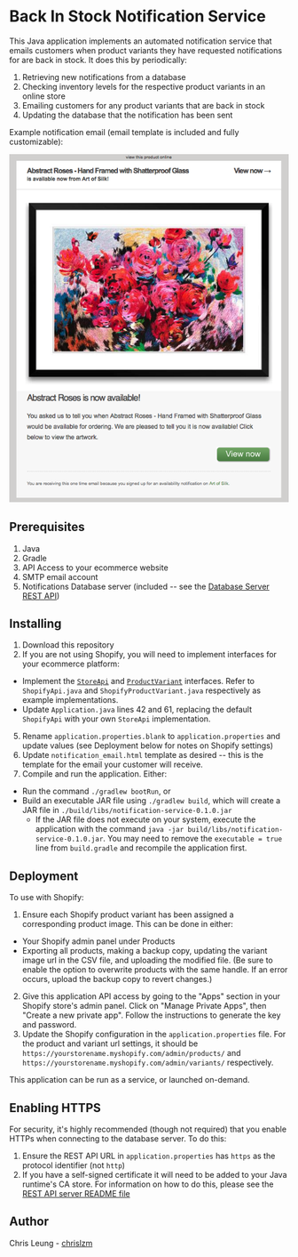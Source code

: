 # Back In Stock Notification Service

This Java application implements an automated notification service that emails customers when product variants they have requested notifications for are back in stock. It does this by periodically:
1. Retrieving new notifications from a database
2. Checking inventory levels for the respective product variants in an online store
3. Emailing customers for any product variants that are back in stock
4. Updating the database that the notification has been sent

Example notification email (email template is included and fully customizable):

![Example Email Notification](doc/sample.png "Sample Email Notification")

## Prerequisites

1. Java
2. Gradle
3. API Access to your ecommerce website
4. SMTP email account
5. Notifications Database server (included -- see the [Database Server REST API](../RestApi))

## Installing

1. Download this repository
2. If you are not using Shopify, you will need to implement interfaces for your ecommerce platform:
  * Implement the [`StoreApi`](../Objects/src/main/java/com/chrisleung/notifications/objects/StoreApi.java) and [`ProductVariant`](../Objects/src/main/java/com/chrisleung/notifications/objects/ProductVariant.java) interfaces. Refer to `ShopifyApi.java` and `ShopifyProductVariant.java` respectively as example implementations.
  * Update `Application.java` lines 42 and 61, replacing the default `ShopifyApi` with your own `StoreApi` implementation.
5. Rename `application.properties.blank` to `application.properties` and update values (see Deployment below for notes on Shopify settings)
6. Update `notification_email.html` template as desired -- this is the template for the email your customer will receive. 
7. Compile and run the application. Either:
  * Run the command `./gradlew bootRun`, or
  * Build an executable JAR file using `./gradlew build`, which will create a JAR file in `./build/libs/notification-service-0.1.0.jar`
    * If the JAR file does not execute on your system, execute the application with the command `java -jar build/libs/notification-service-0.1.0.jar`. You may need to remove the `executable = true` line from `build.gradle` and recompile the application first.

## Deployment

To use with Shopify:
1. Ensure each Shopify product variant has been assigned a corresponding product image. This can be done in either:
* Your Shopify admin panel under Products
* Exporting all products, making a backup copy, updating the variant image url in the CSV file, and uploading the modified file. (Be sure to enable the option to overwrite products with the same handle. If an error occurs, upload the backup copy to revert changes.)
2. Give this application API access by going to the "Apps" section in your Shopify store's admin panel. Click on "Manage Private Apps", then "Create a new private app". Follow the instructions to generate the key and password.
3. Update the Shopify configuration in the `application.properties` file. For the product and variant url settings, it should be `https://yourstorename.myshopify.com/admin/products/` and `https://yourstorename.myshopify.com/admin/variants/` respectively.

This application can be run as a service, or launched on-demand. 

## Enabling HTTPS

For security, it's highly recommended (though not required) that you enable HTTPs when connecting to the database server. To do this:
1. Ensure the REST API URL in `application.properties` has `https` as the protocol identifier (not `http`)
2. If you have a self-signed certificate it will need to be added to your Java runtime's CA store. For information on how to do this, please see the [REST API server README file](../RestApi/README.md)

## Author

Chris Leung - [chrislzm](https://github.com/chrislzm)
